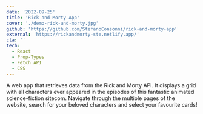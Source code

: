```yaml
---
date: '2022-09-25'
title: 'Rick and Morty App'
cover: './demo-rick-and-morty.jpg'
github: 'https://github.com/StefanoConsonni/rick-and-morty-app'
external: 'https://rickandmorty-ste.netlify.app/'
cta: ''
tech:
  - React
  - Prop-Types
  - Fetch API
  - CSS
---
```


A web app that retrieves data from the Rick and Morty API. It displays a grid with all characters ever appeared in the episodes of this fantastic animated science-fiction sitecom. Navigate through the multiple pages of the website, search for your beloved characters and select your favourite cards!
